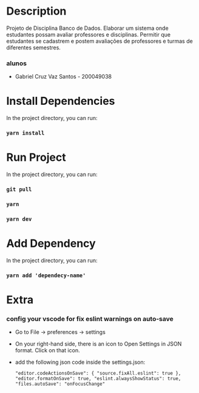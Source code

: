 # Description

Projeto de Disciplina Banco de Dados.
Elaborar um sistema onde estudantes possam avaliar professores e disciplinas. Permitir que estudantes se cadastrem e postem avaliações de professores e turmas de diferentes semestres.

### alunos

- Gabriel Cruz Vaz Santos - 200049038

# Install Dependencies

In the project directory, you can run:

### `yarn install`

# Run Project

In the project directory, you can run:

### `git pull`

### `yarn`

### `yarn dev`

# Add Dependency

In the project directory, you can run:

### `yarn add 'dependecy-name'`

# Extra

### config your vscode for fix eslint warnings on auto-save

- Go to File -> preferences -> settings
- On your right-hand side, there is an icon to Open Settings in JSON format. Click on that icon.
- add the following json code inside the settings.json:

  `"editor.codeActionsOnSave": { "source.fixAll.eslint": true }, "editor.formatOnSave": true, "eslint.alwaysShowStatus": true, "files.autoSave": "onFocusChange"`
